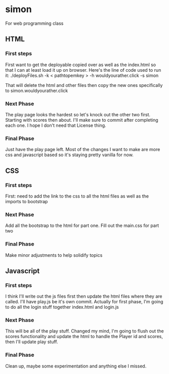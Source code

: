 # simon
For web programming class

## HTML
### First steps
First want to get the deployable copied over as well as the index.html so that I can at least load it up on browser. Here's the line of code used to run it: 
./deployFiles.sh -k < pathtopemkey > -h wouldyourather.click -s simon

That will delete the html and other files then copy the new ones specifically to simon.wouldyourather.click

### Next Phase
The play page looks the hardest so let's knock out the other two first. Starting with scores then about. I'll make sure to commit after completing each one. I hope I don't need that License thing.

### Final Phase
Just have the play page left. Most of the changes I want to make are more css and javascript based so it's staying pretty vanilla for now.

## CSS
### First steps
First: need to add the link to the css to all the html files as well as the imports to bootstrap

### Next Phase
Add all the bootstrap to the html for part one. Fill out the main.css for part two

### Final Phase
Make minor adjustments to help solidify topics

## Javascript
### First steps
I think I'll write out the js files first then update the html files where they are called. I'll have play.js be it's own commit.
Actually for first phase, I'm going to do all the login stuff together index.html and login.js

### Next Phase
This will be all of the play stuff. Changed my mind, I'm going to flush out the scores functionality and update the html to handle the Player id and scores, then I'll update play stuff.

### Final Phase
Clean up, maybe some experimentation and anything else I missed.